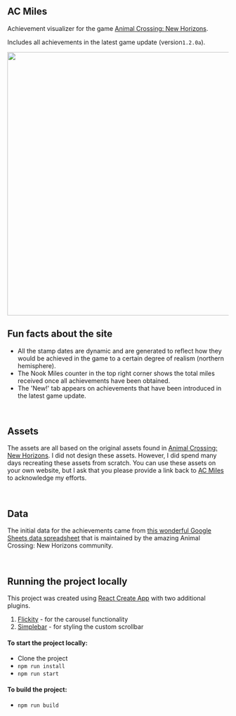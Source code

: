 ## AC Miles

Achievement visualizer for the game [Animal Crossing: New Horizons](https://www.animal-crossing.com/new-horizons).

Includes all achievements in the latest game update (version`1.2.0a`).

<img src="https://acmiles.com/site-thumb-1200x600.jpg" width="600">

<br>

## Fun facts about the site

- All the stamp dates are dynamic and are generated to reflect how they would be achieved in the game to a certain degree of realism (northern hemisphere).
- The Nook Miles counter in the top right corner shows the total miles received once all achievements have been obtained.
- The 'New!' tab appears on achievements that have been introduced in the latest game update.

<br>

## Assets

The assets are all based on the original assets found in [Animal Crossing: New Horizons](https://www.animal-crossing.com/new-horizons/). I did not design these assets. However, I did spend many days recreating these assets from scratch. You can use these assets on your own website, but I ask that you please provide a link back to [AC Miles](https://acmiles.com) to acknowledge my efforts.

<br>

## Data

The initial data for the achievements came from [this wonderful Google Sheets data spreadsheet](https://docs.google.com/spreadsheets/d/13d_LAJPlxMa_DubPTuirkIV4DERBMXbrWQsmSh8ReK4) that is maintained by the amazing Animal Crossing: New Horizons community.

<br>

## Running the project locally

This project was created using [React Create App](https://reactjs.org/docs/create-a-new-react-app.html#create-react-app) with two additional plugins.

1. [Flickity](https://flickity.metafizzy.co/) - for the carousel functionality
2. [Simplebar](https://github.com/Grsmto/simplebar) - for styling the custom scrollbar

#### To start the project locally:

- Clone the project
- `npm run install`
- `npm run start`

#### To build the project:

- `npm run build`
